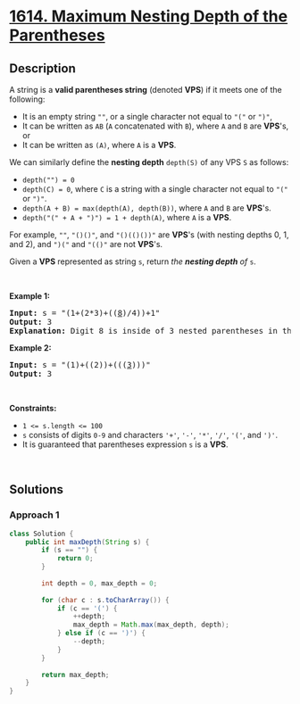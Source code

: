 # [1614. Maximum Nesting Depth of the Parentheses](https://leetcode.com/problems/maximum-nesting-depth-of-the-parentheses)

## Description

<p>A string is a <strong>valid parentheses string</strong> (denoted <strong>VPS</strong>) if it meets one of the following:</p>

<ul>
    <li>It is an empty string <code>&quot;&quot;</code>, or a single character not equal to <code>&quot;(&quot;</code> or <code>&quot;)&quot;</code>,</li>
    <li>It can be written as <code>AB</code> (<code>A</code> concatenated with <code>B</code>), where <code>A</code> and <code>B</code> are <strong>VPS</strong>&#39;s, or</li>
    <li>It can be written as <code>(A)</code>, where <code>A</code> is a <strong>VPS</strong>.</li>
</ul>

<p>We can similarly define the <strong>nesting depth</strong> <code>depth(S)</code> of any VPS <code>S</code> as follows:</p>

<ul>
    <li><code>depth(&quot;&quot;) = 0</code></li>
    <li><code>depth(C) = 0</code>, where <code>C</code> is a string with a single character not equal to <code>&quot;(&quot;</code> or <code>&quot;)&quot;</code>.</li>
    <li><code>depth(A + B) = max(depth(A), depth(B))</code>, where <code>A</code> and <code>B</code> are <strong>VPS</strong>&#39;s.</li>
    <li><code>depth(&quot;(&quot; + A + &quot;)&quot;) = 1 + depth(A)</code>, where <code>A</code> is a <strong>VPS</strong>.</li>
</ul>

<p>For example, <code>&quot;&quot;</code>, <code>&quot;()()&quot;</code>, and <code>&quot;()(()())&quot;</code> are <strong>VPS</strong>&#39;s (with nesting depths 0, 1, and 2), and <code>&quot;)(&quot;</code> and <code>&quot;(()&quot;</code> are not <strong>VPS</strong>&#39;s.</p>

<p>Given a <strong>VPS</strong> represented as string <code>s</code>, return <em>the <strong>nesting depth</strong> of </em><code>s</code>.</p>
<p>&nbsp;</p>

<p><strong class="example">Example 1:</strong></p>
<pre>
<strong>Input:</strong> s = &quot;(1+(2*3)+((<u>8</u>)/4))+1&quot;
<strong>Output:</strong> 3
<strong>Explanation:</strong> Digit 8 is inside of 3 nested parentheses in the string.
</pre>

<p><strong class="example">Example 2:</strong></p>
<pre>
<strong>Input:</strong> s = &quot;(1)+((2))+(((<u>3</u>)))&quot;
<strong>Output:</strong> 3
</pre>
<p>&nbsp;</p>

<p><strong>Constraints:</strong></p>
<ul>
    <li><code>1 &lt;= s.length &lt;= 100</code></li>
    <li><code>s</code> consists of digits <code>0-9</code> and characters <code>&#39;+&#39;</code>, <code>&#39;-&#39;</code>, <code>&#39;*&#39;</code>, <code>&#39;/&#39;</code>, <code>&#39;(&#39;</code>, and <code>&#39;)&#39;</code>.</li>
    <li>It is guaranteed that parentheses expression <code>s</code> is a <strong>VPS</strong>.</li>
</ul>
<p>&nbsp;</p>

## Solutions

### **Approach 1**

```java
class Solution {
    public int maxDepth(String s) {
        if (s == "") {
            return 0;
        }
        
        int depth = 0, max_depth = 0;
        
        for (char c : s.toCharArray()) {
            if (c == '(') {
                ++depth;
                max_depth = Math.max(max_depth, depth);
            } else if (c == ')') {
                --depth;
            }
        }
        
        return max_depth;
    }
}
```

<!-- tabs:end -->